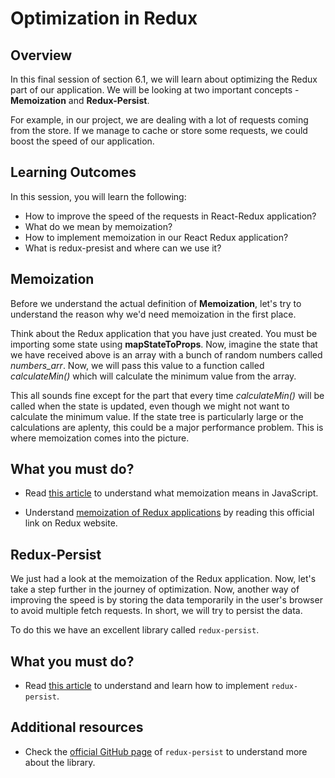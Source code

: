# **Optimization in Redux**

## Overview

In this final session of section 6.1, we will learn about optimizing the Redux part of our application. We will be looking at two important concepts - **Memoization** and **Redux-Persist**.

For example, in our project, we are dealing with a lot of requests coming from the store. If we manage to cache or store some requests, we could boost the speed of our application.

## Learning Outcomes

In this session, you will learn the following:

- How to improve the speed of the requests in React-Redux application?
- What do we mean by memoization?
- How to implement memoization in our React Redux application?
- What is redux-presist and where can we use it?
  
## Memoization

Before we understand the actual definition of **Memoization**, let's try to understand the reason why we'd need memoization in the first place. 

Think about the Redux application that you have just created. You must be importing some state using **mapStateToProps**. Now, imagine the state that we have received above is an array with a bunch of random numbers called *numbers_arr*. Now, we will pass this value to a function called *calculateMin()* which will calculate the minimum value from the array. 

This all sounds fine except for the part that every time *calculateMin()* will be called when the state is updated, even though we might not want to calculate the minimum value. If the state tree is particularly large or the calculations are aplenty, this could be a major performance problem. This is where memoization comes into the picture.

## What you must do?

- Read [this article](https://codeburst.io/understanding-memoization-in-3-minutes-2e58daf33a19) to understand what memoization means in JavaScript.

- Understand [memoization of Redux applications](https://redux.js.org/recipes/computing-derived-data/) by reading this official link on Redux website.

## Redux-Persist

We just had a look at the memoization of the Redux application. Now, let's take a step further in the journey of optimization. Now, another way of improving the speed is by storing the data temporarily in the user's browser to avoid multiple fetch requests. In short, we will try to persist the data.

To do this we have an excellent library called `redux-persist`.

## What you must do?

- Read [this article](https://blog.bam.tech/developer-news/redux-persist-how-it-works-and-how-to-change-the-structure-of-your-persisted-store) to understand and learn how to implement `redux-persist`.

## Additional resources

- Check the [official GitHub page](https://github.com/rt2zz/redux-persist) of `redux-persist` to understand more about the library.
